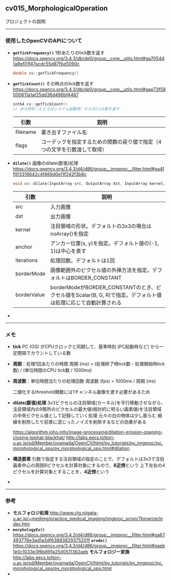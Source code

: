 ## cv015_MorphologicalOperation
プロジェクトの説明

---
### 使用したOpenCVのAPIについて

- **``getTickFrequency()``**
  1秒あたりのtick数を返す
  https://docs.opencv.org/3.4.3/db/de0/group__core__utils.html#ga705441a9ef01f47acdc55d87fbe5090c

  ```C++
  double cv::getTickFrequency()
  ```




- **``getTickCount()``**
  その時点のtick数を返す
  https://docs.opencv.org/3.4.3/db/de0/group__core__utils.html#gae73f58000611a1af25dd36d496bf4487

  ```C++
  int64 cv::getTickCount()
  // ある時刻（たとえばシステム起動時）からのtick数を返す
  ```

  | 引数     | 説明                                                         |
  | -------- | ------------------------------------------------------------ |
  | filename | 書き出すファイル名                                           |
  | flags    | コーデックを指定するための関数の戻り値で指定（4つの文字を引数渡して取得） |



- **``dilate()``**
  画像のdilate(膨張)処理
  https://docs.opencv.org/3.4.3/d4/d86/group__imgproc__filter.html#ga4ff0f3318642c4f469d0e11f242f3b6c

  ```C++
  void cv::dilate(InputArray src, OutputArray dst, InputArray kernel, Point anchor = Point(-1,-1), int iterations = 1, int borderType = BORDER_CONSTANT, const Scalar & borderValue = morphologyDefaultBorderValue())
  ```

  | 引数        | 説明                                                         |
  | ----------- | ------------------------------------------------------------ |
  | src         | 入力画像                                                     |
  | dst         | 出力画像                                                     |
  | kernel      | 注目領域の形状。デフォルトの3x3の場合はnoArray()を指定       |
  | anchor      | アンカー位置(x, y)を指定。デフォルト値の(-1, 1)は中心を表す  |
  | iterations  | 処理回数。デフォルトは1回                                    |
  | borderMode  | 画像範囲外のピクセル値の外挿方法を指定。デフォルトはBORDER_CONSTANT |
  | borderValue | borderModeがBORDER_CONSTANTのとき、ピクセル値をScalar(B, G, R)で指定。デフォルト値は処理に応じて自動計算される |




- 

---
### メモ

- **tick**
  PC (OS) がCPUクロックと同期して、基準時刻 (PC起動時など) から一定間隔でカウントしている数

- **周期**：処理1回あたりの時間
  周期 (ms) = (処理終了時tick数  - 処理開始時tick数) / (単位時間のCPU tick数 / 1000ms)

- **周波数**：単位時間当たりの処理回数
  周波数 (fps) = 1000ms / 周期 (ms)

  二値化するthreshold関数には1チャンネル画像を渡す必要があるため

- **dilate(膨張)処理**
  3x3ピクセルの注目領域(カーネル)を平行移動させながら、注目領域内の9箇所のピクセルの最大値(相対的に明るい画素値)を注目領域の中央ピクセル値として記録していく処理
  元々の白の物体は少し膨らむ
  細線を削除したり前景に混じったノイズを削除するなどの効果がある

  https://algorithm.joho.info/image-processing/dilation-erosion-opening-closing-tophat-blackhat/
  http://labs.eecs.tottori-u.ac.jp/sd/Member/oyamada/OpenCV/html/py_tutorials/py_imgproc/py_morphological_ops/py_morphological_ops.html#dilation

- **構造要素**
  引数で指定する注目領域の指定のことで、デフォルトは3x3で注目画素中心の周囲8ピクセルを計算対象にするので、**8近傍**という
  上下左右の4ピクセルを計算対象とすることを、**4近傍**という

- 

------

### 参考

- **モルフォロジ処理**
  http://www.clg.niigata-u.ac.jp/~medimg/practice_medical_imaging/imgproc_scion/7binarize/index.htm
- **``morphologyEx()``**
  https://docs.opencv.org/3.4.3/d4/d86/group__imgproc__filter.html#ga67493776e3ad1a3df63883829375201f
  **``erode()``**
  https://docs.opencv.org/3.4.3/d4/d86/group__imgproc__filter.html#gaeb1e0c1033e3f6b891a25d0511362aeb
  **モルフォロジー変換**
  http://labs.eecs.tottori-u.ac.jp/sd/Member/oyamada/OpenCV/html/py_tutorials/py_imgproc/py_morphological_ops/py_morphological_ops.html
- 